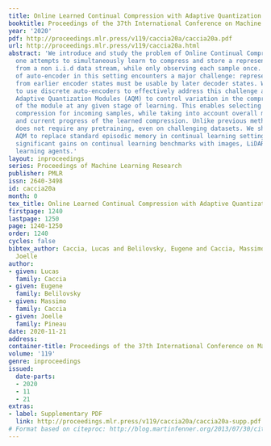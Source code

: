 ```yaml
---
title: Online Learned Continual Compression with Adaptive Quantization Modules
booktitle: Proceedings of the 37th International Conference on Machine Learning
year: '2020'
pdf: http://proceedings.mlr.press/v119/caccia20a/caccia20a.pdf
url: http://proceedings.mlr.press/v119/caccia20a.html
abstract: 'We introduce and study the problem of Online Continual Compression, where
  one attempts to simultaneously learn to compress and store a representative dataset
  from a non i.i.d data stream, while only observing each sample once. A naive application
  of auto-encoder in this setting encounters a major challenge: representations derived
  from earlier encoder states must be usable by later decoder states. We show how
  to use discrete auto-encoders to effectively address this challenge and introduce
  Adaptive Quantization Modules (AQM) to control variation in the compression ability
  of the module at any given stage of learning. This enables selecting an appropriate
  compression for incoming samples, while taking into account overall memory constraints
  and current progress of the learned compression. Unlike previous methods, our approach
  does not require any pretraining, even on challenging datasets. We show that using
  AQM to replace standard episodic memory in continual learning settings leads to
  significant gains on continual learning benchmarks with images, LiDAR, and reinforcement
  learning agents.'
layout: inproceedings
series: Proceedings of Machine Learning Research
publisher: PMLR
issn: 2640-3498
id: caccia20a
month: 0
tex_title: Online Learned Continual Compression with Adaptive Quantization Modules
firstpage: 1240
lastpage: 1250
page: 1240-1250
order: 1240
cycles: false
bibtex_author: Caccia, Lucas and Belilovsky, Eugene and Caccia, Massimo and Pineau,
  Joelle
author:
- given: Lucas
  family: Caccia
- given: Eugene
  family: Belilovsky
- given: Massimo
  family: Caccia
- given: Joelle
  family: Pineau
date: 2020-11-21
address: 
container-title: Proceedings of the 37th International Conference on Machine Learning
volume: '119'
genre: inproceedings
issued:
  date-parts:
  - 2020
  - 11
  - 21
extras:
- label: Supplementary PDF
  link: http://proceedings.mlr.press/v119/caccia20a/caccia20a-supp.pdf
# Format based on citeproc: http://blog.martinfenner.org/2013/07/30/citeproc-yaml-for-bibliographies/
---
```

